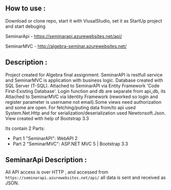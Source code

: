 ## How to use :
Download or clone repo, start it with ViusalStudio, set it as StartUp project and start debuging

SeminarApi - https://seminarapi.azurewebsites.net/api/

SeminarMVC - http://algebra-seminar.azurewebsites.net/

## Description :
Project created for Algebra final assignment. SeminarAPI is restfull service and SeminarMVC is application with business logic.
Database created with SQL Server (T-SQL). Attached to SeminarAPI via Entity Framework 'Code First-Existing Database'.
Login function and db are separate from api_db, its Attached to SeminarMVC via Identity Framework (reworked so login and register parameter is username not email).Some views need authorization and some are open.
For fetching/puting data from/to api used System.Net.Http and for serialization/deserialization used Newtonsoft.Json. View created with help of Bootstrap 3.3


Its contain 2 Parts:
* Part 1 "SeminarAPI": WebAPI 2
* Part 2 "SeminarMVC": ASP.NET MVC 5 | Bootstrap 3.3 

## SeminarApi Description :


All API access is over HTTP , and accessed from ``` https://seminarapi.azurewebsites.net/api/ ``` all data is sent and received as JSON.


